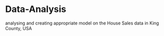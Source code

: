 # Data-Analysis
analysing and creating appropriate model on the House Sales data in King County, USA
